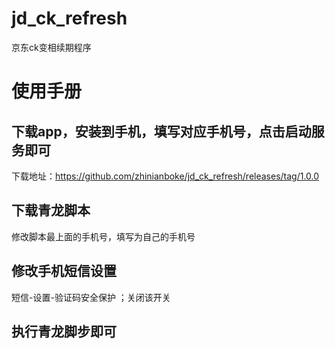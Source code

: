 # jd_ck_refresh
京东ck变相续期程序
# 使用手册
## 下载app，安装到手机，填写对应手机号，点击启动服务即可
下载地址：https://github.com/zhinianboke/jd_ck_refresh/releases/tag/1.0.0
## 下载青龙脚本
修改脚本最上面的手机号，填写为自己的手机号
## 修改手机短信设置
短信-设置-验证码安全保护 ；关闭该开关
## 执行青龙脚步即可
